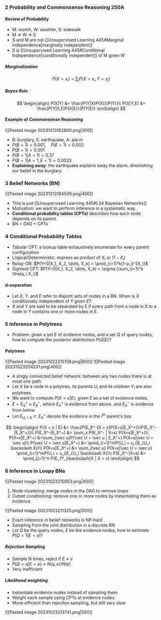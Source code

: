 ### 2 Probability and Commonsense Reasoning 250A

#### Review of Probability

* M: month, W: weather, S: sidewalk
* M => W => S
* S and M are not [[Unsupervised Learning 445#Marginal independence|marginally independent]]
* S is [[Unsupervised Learning 445#Conditional Independence|conditionally independent]] of M given W

##### Marginalization

$$
P(X=x_i) = \sum_j P(X=x_i,Y=y_j)
$$

##### Bayes Rule

$$
\begin{align}
P(X|Y) &= \frac{P(Y|X)P(X)}{P(Y)}\\
P(X|Y,E) &= \frac{P(Y|X,E)P(X|E)}{P(Y|E)}
\end{align}
$$

#### Example of Commonsense Reasoning

![[Pasted image 20231013162800.png|300]]

* B: burglary, E: earthquake, A: alarm
* $P(B=1) = 0.001, \quad P(E=1) = 0.002$
* $P(B = 1) = 0.001$
* $P(B=1|A=1) = 0.37$
* $P(B=1|A=1,E=1) = 0.0033$
* **Explaining away**: the earthquake explains away the alarm, diminishing our belief in the burglary.

### 3 Belief Networks (BN)

![[Pasted image 20231013194509.png|400]]

* This is just [[Unsupervised Learning 445#L24 Bayesian Networks]]
* Motivation: we want to perform inference in a systematic way.
* **Conditional probability tables (CPTs)** describes how each node depends on its parent.
* BN = DAG + CPTs

### 4 Conditional Probability Tables

* Tabular CPT: a lookup table exhaustively enumerate for every parent configuration
* Logical/Deterministic: express as product of $X_i$ or $(1-X_i)$
* Noisy-OR: $P(Y=0|X_1, X_2, \dots, X_k) = \prod_{i=1}^k(1-p_i)^{X_i}$
* Sigmoid CPT: $P(Y=0|X_1, X_2, \dots, X_k) = \sigma (\sum_{i=1}^k \theta_i X_i)$

#### d-separation

* Let $X$, $Y$, and $E$ refer to disjoint sets of nodes in a BN. When is $X$ conditionally independent of $Y$ given $E$?
* X and Y are said to be separated by E if every path from a node in X to a node in Y contains one or more nodes in E.

### 5 Inference in Polytrees

* Problem: given a set $E$ of evidence nodes, and a set $Q$ of query nodes, how to compute the posterior distribution $P(Q|E)$?

#### Polytrees

![[Pasted image 20231022215159.png|600]]
![[Pasted image 20231023204231.png|400]]

* A singly connected belief network: between any two nodes there is at most one path.
* Let $X$ be a node in a polytree, its parents $U_i$ and its children $Y_i$ are also polytrees.
* We want to compute $P(X = x|E)$, given $E$ as a set of evidence nodes.
* $E = E_X^+ \cup E_X^-$, where $E_X^+$ is evidence from above, and $E_X^-$ is evidence from below
* Let $E_{U_i \backslash X} \subset E_X^+$ denote the evidence in the $i^{th}$ parent's box

$$
\begin{align}
P(X = x | E) &= \frac{P(E_X^-|X = x)P(X=x|E_X^+)}{P(E_X^-|E_X^+)}\\
P(E_X^-|E_X^+) &= \sum_x P(E_X^- | X=x) P(X=x|E_X^+)\\
P(X=x|E_X^+) &=\sum_{\vec u}P(\vec U = \vec u | E_X^+) P(X=x|\vec U = \vec u)\\
P(\vec U = \vec u|E_X^+) &= \prod_{i=1}^mP(U_i = u_i|E_{U_i \backslash X})\\
P(X=x|E_X^+) &= \sum_{\vec u} P(X=x|\vec U = \vec u) \prod_{i=1}^mP(U_i = u_i|E_{U_i \backslash X})\\
P(E_X^-|X=x) &= \prod_{j=1}^n P(E_{Y_j\backslash}X | X = x)
\end{align}
$$

### 6 Inference in Loopy BNs

![[Pasted image 20231023210953.png|400]]

1. Node clustering: merge nodes in the DAG to remove loops
2. Cutset conditioning: remove one or more nodes by instantiating them as evidence

![[Pasted image 20231023211325.png|500]]

* Exact inference in belief networks is NP-hard
* Sampling from the joint distribution in a discrete BN
* Let $Q$ be the query nodes, $E$ be the evidence nodes, how to estimate $P(Q=1|E=e)$?

##### Rejection Sampling

* Sample N times, reject if $E \neq e$
* $P(Q=q|E=e) \approx N(q,e) / N(e)$
* Very inefficient

##### Likelihood weighting

* Instantiate evidence nodes instead of sampling them
* Weight each sample using CPTs at evidence nodes
* Move efficient than rejection sampling, but still very slow

![[Pasted image 20231023213741.png|500]]